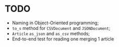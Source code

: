 TODO
======
 - Naming in Object-Oriented programming;
 - `to_s` method for `CSVDocument` and `JSONDocument`;
 - `Article` `as_json` and `as_csv` methods;
 - End-to-end test for reading one merging 1 article 
